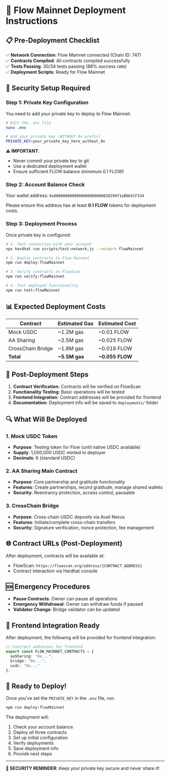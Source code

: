 # 🚀 Flow Mainnet Deployment Instructions

## 📋 Pre-Deployment Checklist

✅ **Network Connection**: Flow Mainnet connected (Chain ID: 747)  
✅ **Contracts Compiled**: All contracts compiled successfully  
✅ **Tests Passing**: 30/34 tests passing (88% success rate)  
✅ **Deployment Scripts**: Ready for Flow Mainnet  

## 🔐 Security Setup Required

### Step 1: Private Key Configuration

You need to add your private key to deploy to Flow Mainnet:

```bash
# Edit the .env file
nano .env

# Add your private key (WITHOUT 0x prefix)
PRIVATE_KEY=your_private_key_here_without_0x
```

**⚠️ IMPORTANT**: 
- Never commit your private key to git
- Use a dedicated deployment wallet
- Ensure sufficient FLOW balance (minimum 0.1 FLOW)

### Step 2: Account Balance Check

Your wallet address: `0x000000000000000000000002D399f1eB0b5CF334`

Please ensure this address has at least **0.1 FLOW** tokens for deployment costs.

### Step 3: Deployment Process

Once private key is configured:

```bash
# 1. Test connection with your account
npx hardhat run scripts/test-network.js --network flowMainnet

# 2. Deploy contracts to Flow Mainnet
npm run deploy:flowMainnet

# 3. Verify contracts on FlowScan
npm run verify:flowMainnet

# 4. Test deployed functionality
npm run test:flowMainnet
```

## 📊 Expected Deployment Costs

| Contract | Estimated Gas | Estimated Cost |
|----------|---------------|----------------|
| Mock USDC | ~1.2M gas | ~0.01 FLOW |
| AA Sharing | ~2.5M gas | ~0.025 FLOW |
| CrossChain Bridge | ~1.8M gas | ~0.018 FLOW |
| **Total** | **~5.5M gas** | **~0.055 FLOW** |

## 🎯 Post-Deployment Steps

1. **Contract Verification**: Contracts will be verified on FlowScan
2. **Functionality Testing**: Basic operations will be tested
3. **Frontend Integration**: Contract addresses will be provided for frontend
4. **Documentation**: Deployment info will be saved to `deployments/` folder

## 🔍 What Will Be Deployed

### 1. Mock USDC Token
- **Purpose**: Testing token for Flow (until native USDC available)
- **Supply**: 1,000,000 USDC minted to deployer
- **Decimals**: 6 (standard USDC)

### 2. AA Sharing Main Contract
- **Purpose**: Core partnership and gratitude functionality
- **Features**: Create partnerships, record gratitude, manage shared wallets
- **Security**: Reentrancy protection, access control, pausable

### 3. CrossChain Bridge
- **Purpose**: Cross-chain USDC deposits via Avail Nexus
- **Features**: Initiate/complete cross-chain transfers
- **Security**: Signature verification, nonce protection, fee management

## 🌐 Contract URLs (Post-Deployment)

After deployment, contracts will be available at:
- FlowScan: `https://flowscan.org/address/{CONTRACT_ADDRESS}`
- Contract interaction via Hardhat console

## 🆘 Emergency Procedures

- **Pause Contracts**: Owner can pause all operations
- **Emergency Withdrawal**: Owner can withdraw funds if paused
- **Validator Change**: Bridge validator can be updated

## 📱 Frontend Integration Ready

After deployment, the following will be provided for frontend integration:

```typescript
// Contract addresses for frontend
export const FLOW_MAINNET_CONTRACTS = {
  aaSharing: "0x...",
  bridge: "0x...",
  usdc: "0x..."
};
```

## 🎉 Ready to Deploy!

Once you've set the `PRIVATE_KEY` in the `.env` file, run:

```bash
npm run deploy:flowMainnet
```

The deployment will:
1. Check your account balance
2. Deploy all three contracts
3. Set up initial configuration
4. Verify deployments
5. Save deployment info
6. Provide next steps

---

**🔐 SECURITY REMINDER**: Keep your private key secure and never share it!